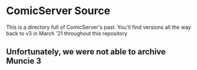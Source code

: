 # ComicServer Source

This is a directory full of ComicServer's past. You'll find versions all the way back to v3 in March '21 throughout this repository

## Unfortunately, we were not able to archive Muncie 3
